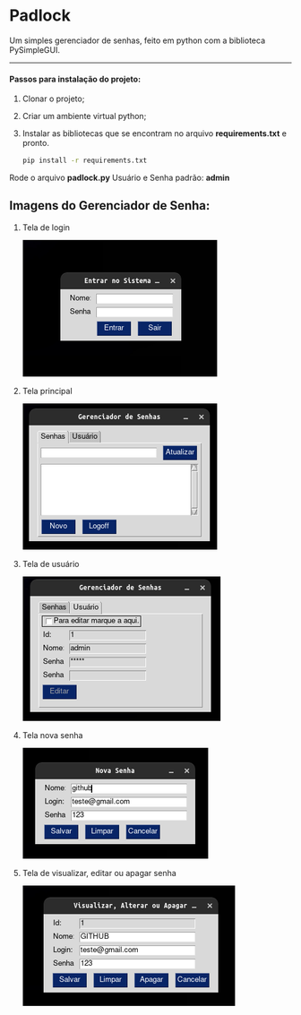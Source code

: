 # Padlock

 Um simples gerenciador de senhas, feito em python com a biblioteca PySimpleGUI.

---

#### Passos para instalação do projeto:

1. Clonar o projeto;

2. Criar um ambiente virtual python;

3. Instalar as bibliotecas que se encontram no arquivo **requirements.txt** e pronto.
   
   ```bash
   pip install -r requirements.txt 
   ```

Rode o arquivo **padlock.py**
Usuário e Senha padrão: **admin**



## Imagens do Gerenciador de Senha:

1. Tela de login

   ![Tela de Login](https://github.com/waleson-melo/padlock/blob/main/img/imagens%20readme/0tela_login.png)
   
2. Tela principal

   ![Tela Principal](https://github.com/waleson-melo/padlock/blob/main/img/imagens%20readme/1tela_principal.png)
  
3. Tela de usuário

   ![Tela de Usuário](https://github.com/waleson-melo/padlock/blob/main/img/imagens%20readme/2tela_principal_usuario.png)
 
4. Tela nova senha

   ![Tela Nova Senha](https://github.com/waleson-melo/padlock/blob/main/img/imagens%20readme/3tela_novasenha.png)
  
5. Tela de visualizar, editar ou apagar senha

   ![Tela de Visualizar, editar ou apagar senha](https://github.com/waleson-melo/padlock/blob/main/img/imagens%20readme/4tela_editarsenha.png)
